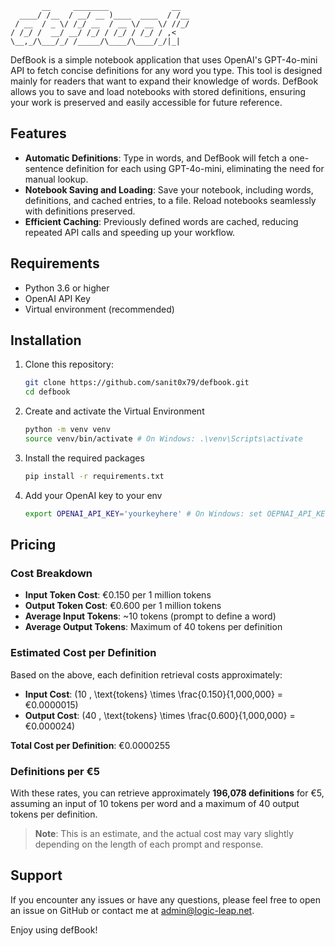```
       __     ________              __  
  ____/ /__  / __/ __ )____  ____  / /__
 / __  / _ \/ /_/ __  / __ \/ __ \/ //_/
/ /_/ /  __/ __/ /_/ / /_/ / /_/ / ,<   
\__,_/\___/_/ /_____/\____/\____/_/|_|  

```

DefBook is a simple notebook application that uses OpenAI's GPT-4o-mini API to fetch concise definitions for any word you type. This tool is designed mainly for readers that want to expand their knowledge of words. DefBook allows you to save and load notebooks with stored definitions, ensuring your work is preserved and easily accessible for future reference.

## Features

- **Automatic Definitions**: Type in words, and DefBook will fetch a one-sentence definition for each using GPT-4o-mini, eliminating the need for manual lookup.
- **Notebook Saving and Loading**: Save your notebook, including words, definitions, and cached entries, to a file. Reload notebooks seamlessly with definitions preserved.
- **Efficient Caching**: Previously defined words are cached, reducing repeated API calls and speeding up your workflow.

## Requirements

- Python 3.6 or higher
- OpenAI API Key
- Virtual environment (recommended)

## Installation

1. Clone this repository:
   ```bash
   git clone https://github.com/sanit0x79/defbook.git
   cd defbook

2. Create and activate the Virtual Environment
   ```bash
   python -m venv venv
   source venv/bin/activate # On Windows: .\venv\Scripts\activate
3. Install the required packages
   ```bash
   pip install -r requirements.txt
4. Add your OpenAI key to your env
   ```bash
   export OPENAI_API_KEY='yourkeyhere' # On Windows: set OEPNAI_API_KEY=yourkeyhere

## Pricing
### Cost Breakdown
- **Input Token Cost**: €0.150 per 1 million tokens
- **Output Token Cost**: €0.600 per 1 million tokens
- **Average Input Tokens**: ~10 tokens (prompt to define a word)
- **Average Output Tokens**: Maximum of 40 tokens per definition

### Estimated Cost per Definition
Based on the above, each definition retrieval costs approximately:

- **Input Cost**: \(10 \, \text{tokens} \times \frac{0.150}{1,000,000} = €0.0000015\)
- **Output Cost**: \(40 \, \text{tokens} \times \frac{0.600}{1,000,000} = €0.000024\)

**Total Cost per Definition**: €0.0000255

### Definitions per €5
With these rates, you can retrieve approximately **196,078 definitions** for €5, assuming an input of 10 tokens per word and a maximum of 40 output tokens per definition.

> **Note**: This is an estimate, and the actual cost may vary slightly depending on the length of each prompt and response.

## Support
If you encounter any issues or have any questions, please feel free to open an issue on GitHub or contact me at admin@logic-leap.net.

Enjoy using defBook!
